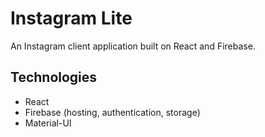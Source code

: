 # Instagram Lite

An Instagram client application built on React and Firebase.

## Technologies

- React
- Firebase (hosting, authentication, storage)
- Material-UI
